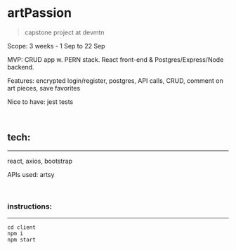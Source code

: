 # artPassion
> capstone project at devmtn

Scope: 3 weeks - 1 Sep to 22 Sep

MVP: CRUD app w. PERN stack. React front-end & Postgres/Express/Node backend.

Features: encrypted login/register, postgres, API calls, CRUD, comment on art pieces, save favorites

Nice to have: jest tests

<br>

## tech:
---
react, axios, bootstrap

APIs used: artsy

<br>

### instructions:
---
```
cd client
npm i
npm start
```